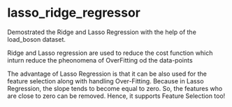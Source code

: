 # lasso_ridge_regressor

Demostrated the Ridge and Lasso Regression with the help of the load_boson dataset.

Ridge and Lasso regression are used to reduce the cost function which inturn reduce the pheonomena of OverFitting od the data-points

The advantage of Lasso Regression is that it can be also used for the feature selection along with handling Over-Fitting. Because in Lasso Regression, the slope tends 
to become equal to zero. So, the features who are close to zero can be removed. Hence, it supports Feature Selection too! 

